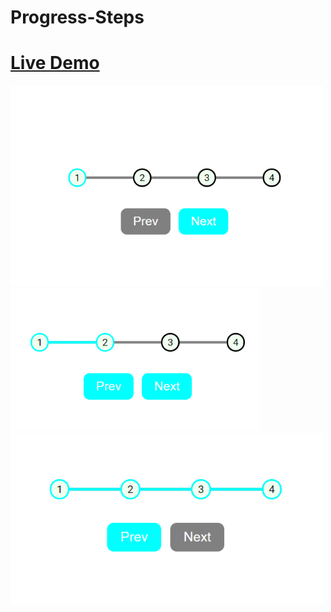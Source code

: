 # Progress-Steps
<h1><a href="https://purcarunicolae.github.io/Progress-Step">Live Demo</a></h1>
<img src="Images/img1.PNG" width=500px>
<img src="Images/img2.PNG" width=400px>
<img src="Images/img3.PNG" width=500px>
